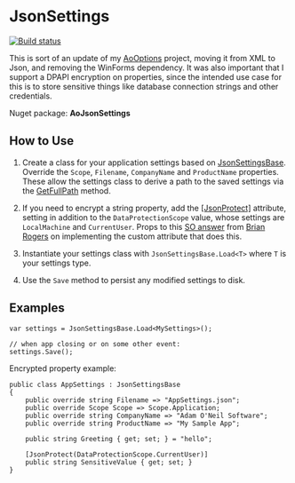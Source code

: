 # JsonSettings

[![Build status](https://ci.appveyor.com/api/projects/status/7rtpqxwoasjes1id?svg=true)](https://ci.appveyor.com/project/adamosoftware/jsonsettings)

This is sort of an update of my [AoOptions](https://github.com/adamosoftware/AoOptions) project, moving it from XML to Json, and removing the WinForms dependency. It was also important that I support a DPAPI encryption on properties, since the intended use case for this is to store sensitive things like database connection strings and other credentials.

Nuget package: **AoJsonSettings**

## How to Use

1. Create a class for your application settings based on [JsonSettingsBase](https://github.com/adamosoftware/JsonSettings/blob/master/JsonSettings/JsonSettingsBase.cs). Override the `Scope`, `Filename`, `CompanyName` and `ProductName` properties. These allow the settings class to derive a path to the saved settings via the [GetFullPath](https://github.com/adamosoftware/JsonSettings/blob/master/JsonSettings/JsonSettingsBase.cs#L62) method.

2. If you need to encrypt a string property, add the [[JsonProtect]](https://github.com/adamosoftware/JsonSettings/blob/master/JsonSettings/JsonProtectAttribute.cs) attribute, setting in addition to the `DataProtectionScope` value, whose settings are `LocalMachine` and `CurrentUser`. Props to this [SO answer](https://stackoverflow.com/a/29240043/2023653) from [Brian Rogers](https://stackoverflow.com/users/10263/brian-rogers) on implementing the custom attribute that does this.

2. Instantiate your settings class with `JsonSettingsBase.Load<T>` where `T` is your settings type.

3. Use the `Save` method to persist any modified settings to disk.

## Examples

```
var settings = JsonSettingsBase.Load<MySettings>();

// when app closing or on some other event:
settings.Save();
```
Encrypted property example:
```
public class AppSettings : JsonSettingsBase
{
    public override string Filename => "AppSettings.json";
    public override Scope Scope => Scope.Application;
    public override string CompanyName => "Adam O'Neil Software";
    public override string ProductName => "My Sample App";

    public string Greeting { get; set; } = "hello";

    [JsonProtect(DataProtectionScope.CurrentUser)]
    public string SensitiveValue { get; set; }
}
```
